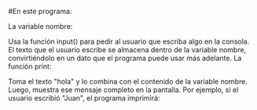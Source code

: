 #En este programa:

La variable nombre:

Usa la función input() para pedir al usuario que escriba algo en la consola.
El texto que el usuario escribe se almacena dentro de la variable nombre, convirtiéndolo en un dato que el programa puede usar más adelante.
La función print:

Toma el texto "hola" y lo combina con el contenido de la variable nombre.
Luego, muestra ese mensaje completo en la pantalla. Por ejemplo, si el usuario escribió "Juan", el programa imprimirá:

